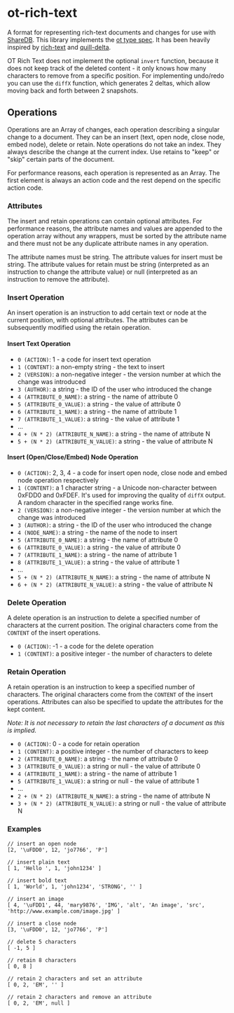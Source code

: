 # ot-rich-text

A format for representing rich-text documents and changes for use with [ShareDB](https://github.com/share/sharedb). This library implements the [ot type spec](https://github.com/ottypes/docs). It has been heavily inspired by [rich-text](https://github.com/ottypes/rich-text) and [quill-delta](https://github.com/quilljs/delta).

OT Rich Text does not implement the optional `invert` function, because it does not keep track of the deleted content - it only knows how many characters to remove from a specific position. For implementing undo/redo you can use the `diffX` function, which generates 2 deltas, which allow moving back and forth between 2 snapshots.


## Operations

Operations are an Array of changes, each operation describing a singular change to a document. They can be an insert (text, open node, close node, embed node), delete or retain. Note operations do not take an index. They always describe the change at the current index. Use retains to "keep" or "skip" certain parts of the document.

For performance reasons, each operation is represented as an Array. The first element is always an action code and the rest depend on the specific action code.


### Attributes

The insert and retain operations can contain optional attributes. For performance reasons, the attribute names and values are appended to the operation array without any wrappers, must be sorted by the attribute name and there must not be any duplicate attribute names in any operation.

The attribute names must be string. The attribute values for insert must be string. The attribute values for retain must be string (interpreted as an instruction to change the attribute value) or null (interpreted as an instruction to remove the attribute).


### Insert Operation

An insert operation is an instruction to add certain text or node at the current position, with optional attributes. The attributes can be subsequently modified using the retain operation.

#### Insert Text Operation

- `0 (ACTION)`: 1 - a code for insert text operation
- `1 (CONTENT)`: a non-empty string - the text to insert
- `2 (VERSION)`: a non-negative integer - the version number at which the change was introduced
- `3 (AUTHOR)`: a string - the ID of the user who introduced the change
- `4 (ATTRIBUTE_0_NAME)`: a string - the name of attribute 0
- `5 (ATTRIBUTE_0_VALUE)`: a string - the value of attribute 0
- `6 (ATTRIBUTE_1_NAME)`: a string - the name of attribute 1
- `7 (ATTRIBUTE_1_VALUE)`: a string - the value of attribute 1
- ...
- `4 + (N * 2) (ATTRIBUTE_N_NAME)`: a string - the name of attribute N
- `5 + (N * 2) (ATTRIBUTE_N_VALUE)`: a string - the value of attribute N

#### Insert (Open/Close/Embed) Node Operation

- `0 (ACTION)`: 2, 3, 4 - a code for insert open node, close node and embed node operation respectively
- `1 (CONTENT)`: a 1 character string - a Unicode non-character between 0xFDD0 and 0xFDEF. It's used for improving the quality of `diffX` output. A random character in the specified range works fine.
- `2 (VERSION)`: a non-negative integer - the version number at which the change was introduced
- `3 (AUTHOR)`: a string - the ID of the user who introduced the change
- `4 (NODE_NAME)`: a string - the name of the node to insert
- `5 (ATTRIBUTE_0_NAME)`: a string - the name of attribute 0
- `6 (ATTRIBUTE_0_VALUE)`: a string - the value of attribute 0
- `7 (ATTRIBUTE_1_NAME)`: a string - the name of attribute 1
- `8 (ATTRIBUTE_1_VALUE)`: a string - the value of attribute 1
- ...
- `5 + (N * 2) (ATTRIBUTE_N_NAME)`: a string - the name of attribute N
- `6 + (N * 2) (ATTRIBUTE_N_VALUE)`: a string - the value of attribute N


### Delete Operation

A delete operation is an instruction to delete a specified number of characters at the current position. The original characters come from the `CONTENT` of the insert operations.

- `0 (ACTION)`: -1 - a code for the delete operation
- `1 (CONTENT)`: a positive integer - the number of characters to delete


### Retain Operation

A retain operation is an instruction to keep a specified number of characters. The original characters come from the `CONTENT` of the insert operations. Attributes can also be specified to update the attributes for the kept content.

*Note: It is not necessary to retain the last characters of a document as this is implied.*

- `0 (ACTION)`: 0 - a code for retain operation
- `1 (CONTENT)`: a positive integer - the number of characters to keep
- `2 (ATTRIBUTE_0_NAME)`: a string - the name of attribute 0
- `3 (ATTRIBUTE_0_VALUE)`: a string or null - the value of attribute 0
- `4 (ATTRIBUTE_1_NAME)`: a string - the name of attribute 1
- `5 (ATTRIBUTE_1_VALUE)`: a string or null - the value of attribute 1
- ...
- `2 + (N * 2) (ATTRIBUTE_N_NAME)`: a string - the name of attribute N
- `3 + (N * 2) (ATTRIBUTE_N_VALUE)`: a string or null - the value of attribute N


### Examples

```
// insert an open node
[2, '\uFDD0', 12, 'jo7766', 'P']

// insert plain text
[ 1, 'Hello ', 1, 'john1234' ]

// insert bold text
[ 1, 'World', 1, 'john1234', 'STRONG', '' ]

// insert an image
[ 4, '\uFDD1', 44, 'mary9876', 'IMG', 'alt', 'An image', 'src', 'http://www.example.com/image.jpg' ]

// insert a close node
[3, '\uFDD0', 12, 'jo7766', 'P']

// delete 5 characters
[ -1, 5 ]

// retain 8 characters
[ 0, 8 ]

// retain 2 characters and set an attribute
[ 0, 2, 'EM', '' ]

// retain 2 characters and remove an attribute
[ 0, 2, 'EM', null ]
```
